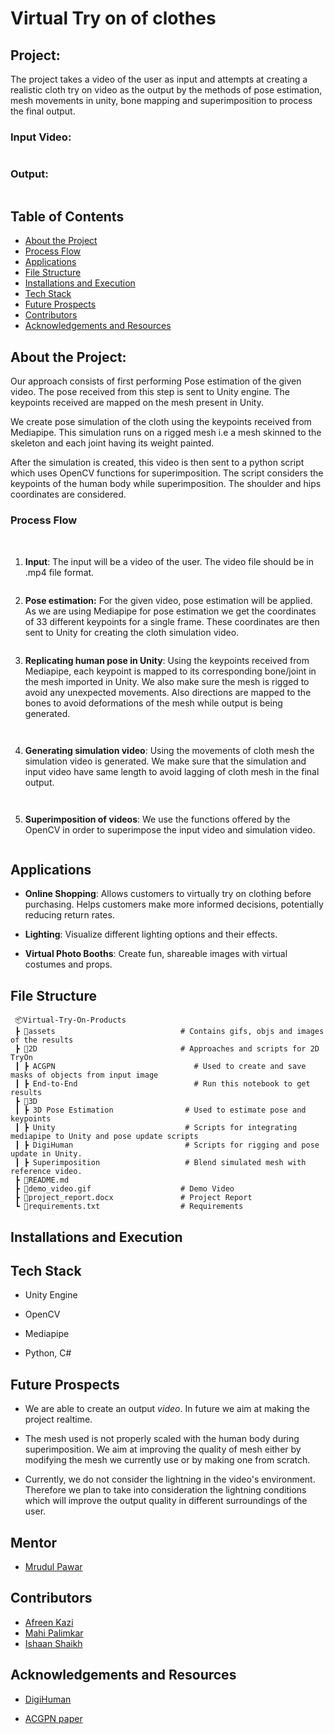 # Virtual Try on of clothes

## Project:

The project takes a video of the user as input and attempts at creating a realistic cloth try on video as the output by the methods of pose estimation, mesh movements in unity, bone mapping and superimposition to process the final output.

### Input Video: 
![]()


### Output:
![]()



## Table of Contents
* [About the Project](https://github.com/Mr-MVP/Virtual-Try-On-Products-/tree/Final#about-the-project)
* [Process Flow](https://github.com/Mr-MVP/Virtual-Try-On-Products-/tree/Final#process-flow)
* [Applications](https://github.com/Mr-MVP/Virtual-Try-On-Products-n/blob/Final/README.md#applications)
* [File Structure](https://github.com/Mr-MVP/Virtual-Try-On-Products-/blob/Final/README.md#file-structure)
* [Installations and Execution](https://github.com/Mr-MVP/Virtual-Try-On-Products-/blob/Final/README.md#installations-and-execution)
* [Tech Stack](https://github.com/Mr-MVP/Virtual-Try-On-Products-/tree/Final#tech-stack)
* [Future Prospects](https://github.com/Mr-MVP/Virtual-Try-On-Products-/blob/Final/README.md#future-prospects)
* [Contributors](https://github.com/Mr-MVP/Virtual-Try-On-Products-/blob/Final/README.md#contributors)
* [Acknowledgements and Resources](https://github.com/Mr-MVP/Virtual-Try-On-Products-/blob/Final/README.md#acknowledgements-and-resources)


## About the Project:

Our approach consists of first performing Pose estimation of the given video. The pose received from this step is sent to Unity engine. The keypoints received are mapped on the mesh present in Unity.

We create pose simulation of the cloth using the keypoints received from Mediapipe. This simulation runs on a rigged mesh i.e a mesh skinned to the skeleton and each joint having its weight painted. 

After the simulation is created, this video is then sent to a python script which uses OpenCV functions for superimposition. The script considers the keypoints of the human body while superimposition. The shoulder and hips coordinates are considered.


### Process Flow

![]()
![]()


1. **Input**: The input will be a video of the user. The video file should be in .mp4 file format. 

![]()


2. **Pose estimation:** For the given video, pose estimation will be applied. As we are using Mediapipe for pose estimation we get the coordinates of 33 different keypoints for a single frame. These coordinates are then sent to Unity for creating the cloth simulation video.

![]()


3. **Replicating human pose in Unity**: Using the keypoints received from Mediapipe, each keypoint is mapped to its corresponding bone/joint in the mesh imported in Unity. We also make sure the mesh is rigged to avoid any unexpected movements. Also directions are mapped to the bones to avoid deformations of the mesh while output is being generated. 

![]() 
      
![]()
   
4. **Generating simulation video**: Using the movements of cloth mesh the simulation video is generated. We make sure that the simulation and input video have same length to avoid lagging of cloth mesh in the final output. 

      
![]()

![]()
   
5. **Superimposition of videos**: We use the functions offered by the OpenCV in order to superimpose the input video and simulation video.
   
   ![]()
   


## Applications

* **Online Shopping**: Allows customers to virtually try on clothing before purchasing. Helps customers make more informed decisions, potentially reducing return rates.

* **Lighting**: Visualize different lighting options and their effects.

* **Virtual Photo Booths**: Create fun, shareable images with virtual costumes and props.


## File Structure
```
 📦Virtual-Try-On-Products 
 ┣ 📂assets                            # Contains gifs, objs and images of the results 
 ┣ 📂2D                                # Approaches and scripts for 2D TryOn
 ┃ ┣ ACGPN                               # Used to create and save masks of objects from input image
 ┃ ┣ End-to-End                          # Run this notebook to get results
 ┣ 📂3D
 ┃ ┣ 3D Pose Estimation                # Used to estimate pose and keypoints
 ┃ ┣ Unity                             # Scripts for integrating mediapipe to Unity and pose update scripts
 ┃ ┣ DigiHuman                         # Scripts for rigging and pose update in Unity. 
 ┃ ┣ Superimposition                   # Blend simulated mesh with reference video. 
 ┣ 📜README.md
 ┣ 📜demo_video.gif                    # Demo Video
 ┣ 📜project_report.docx               # Project Report
 ┗ 📜requirements.txt                  # Requirements 
 ```

## Installations and Execution



## Tech Stack

* Unity Engine

* OpenCV
  
* Mediapipe
  
* Python, C#


## Future Prospects

* We are able to create an output *video*. In future we aim at making the project realtime.

* The mesh used is not properly scaled with the human body during superimposition. We aim at improving the quality of mesh either by modifying the mesh we currently use or by making one from scratch.

* Currently, we do not consider the lightning in the video's environment. Therefore we plan to take into consideration the lightning conditions which will improve the output quality in different surroundings of the user.

## Mentor
* [Mrudul Pawar](https://github.com/Mr-MVP)

## Contributors

* [Afreen Kazi](https://github.com/Afreen-Kazi-1)
* [Mahi Palimkar](https://github.com/mahipalimkar)
* [Ishaan Shaikh](https://github.com/Ishaan0132)

## Acknowledgements and Resources

* [DigiHuman](https://github.com/Danial-Kord/DigiHuman)

* [ACGPN paper](https://arxiv.org/pdf/2003.05863)
